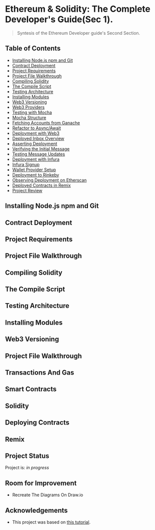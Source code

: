
# Ethereum & Solidity: The Complete Developer's Guide(Sec 1).
> Syntesis of the Ethereum Developer guide's Second Section.


## Table of Contents
* [Installing Node.js npm and Git](#installing-node.js-npm-git)
* [Contract Deployment](#contract-deployement)
* [Project Requirements](#project-requirements)
* [Project File Walkthrough](#project-file-walkthrough)
* [Compiling Solidity](#compyling-solidity)
* [The Compile Script](#the-compile-script)
* [Testing Architecture](#testing-architecture)
* [Installing Modules](#remix)
* [Web3 Versioning](#project-status)
* [Web3 Providers](#room-for-improvement)
* [Testing with Mocha](#acknowledgements)
* [Mocha Structure](#acknowledgements)
* [Fetching Accounts from Ganache](#acknowledgements)
* [Refactor to Async/Await](#acknowledgements)
* [Deployment with Web3](#acknowledgements)
* [Deployed Inbox Overview](#acknowledgements)
* [Asserting Deployment](#acknowledgements)
* [Verifying the Initial Message](#acknowledgements)
* [Testing Message Updates](#acknowledgements)
* [Deployment with Infura](#acknowledgements)
* [Infura Signup](#acknowledgements)
* [Wallet Provider Setup](#acknowledgements)
* [Deployment to Rinkeby](#acknowledgements)
* [Observing Deployment on Etherscan](#acknowledgements)
* [Deployed Contracts in Remix](#acknowledgements)
* [Project Review](#acknowledgements)


## Installing Node.js npm and Git
## Contract Deployment
## Project Requirements
## Project File Walkthrough
## Compiling Solidity
## The Compile Script
## Testing Architecture 
## Installing Modules
## Web3 Versioning
## Project File Walkthrough
## Transactions And Gas
## Smart Contracts 
## Solidity 
## Deploying Contracts
## Remix




## Project Status
Project is: _in progress_ 
## Room for Improvement
- Recreate The Diagrams On Draw.io
## Acknowledgements
- This project was based on [this tutorial](https://www.udemy.com/course/ethereum-and-solidity-the-complete-developers-guide/).

